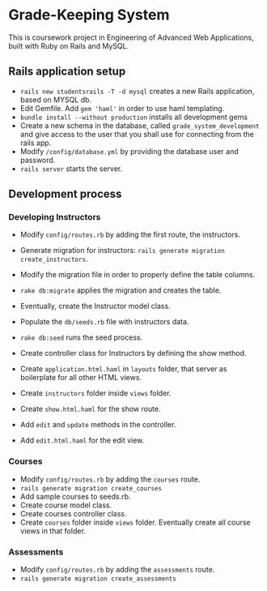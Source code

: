 # Grade-Keeping System

This is coursework project in Engineering of Advanced Web Applications, built with Ruby on Rails and MySQL.

## Rails application setup
- `rails new studentsrails -T -d mysql` creates a new Rails application, based on MYSQL db.
- Edit Gemfile. Add `gem 'haml'` in order to use haml templating.
- `bundle install --without production` installs all development gems
- Create a new schema in the database, called `grade_system_development` and give access to the user that you shall use for connecting from the rails app.
- Modify `/config/database.yml` by providing the database user and password.
- `rails server` starts the server.


## Development process
### Developing Instructors
- Modify `config/routes.rb` by adding the first route, the instructors.
- Generate migration for instructors: `rails generate migration create_instructors`.
- Modify the migration file in order to properly define the table columns.
- `rake db:migrate` applies the migration and creates the table.

- Eventually, create the Instructor model class.
- Populate the `db/seeds.rb` file with instructors data.
- `rake db:seed` runs the seed process.

- Create controller class for Instructors by defining the show method.
- Create `application.html.haml` in `layouts` folder, that server as boilerplate for all other HTML views.
- Create `instructors` folder inside `views` folder.
- Create `show.html.haml` for the show route.

- Add `edit` and `update` methods in the controller.
- Add `edit.html.haml` for the edit view.

### Courses
- Modify `config/routes.rb` by adding the `courses` route.
- `rails generate migration create_courses`
- Add sample courses to seeds.rb.
- Create course model class.
- Create courses controller class.
- Create `courses` folder inside `views` folder. Eventually create all course views in that folder.

### Assessments
- Modify `config/routes.rb` by adding the `assessments` route.
- `rails generate migration create_assessments`